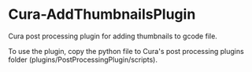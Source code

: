 # Cura-AddThumbnailsPlugin

Cura post processing plugin for adding thumbnails to gcode file.

To use the plugin, copy the python file to Cura's post processing plugins folder (plugins/PostProcessingPlugin/scripts).
